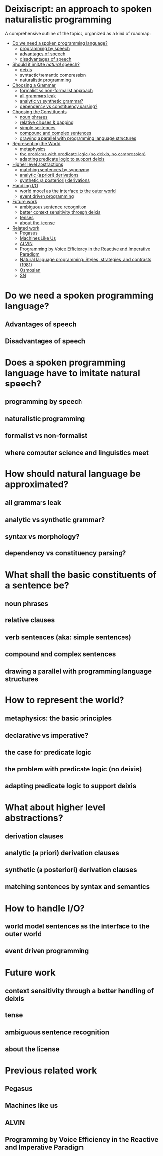 # Deixiscript: an approach to spoken naturalistic programming

A comprehensive outline of the topics, organized as a kind of roadmap:

- [Do we need a spoken programming language?](#do-we-need-a-spoken-programming-language)
  - [programming by speech](#programming-by-speech)
  - [advantages of speech](#advantages-of-speech)
  - [disadvantages of speech](#disadvantages-of-speech)
- [Should it imitate _natural_ speech?](#does-a-spoken-programming-language-have-to-imitate-natural-speech)
  - [deixis]()
  - [syntactic/semantic compression]()
  - [naturalistic programming](#naturalistic-programming)
- [Choosing a Grammar](#how-should-natural-language-be-approximated)
  - [formalist vs non-formalist approach](#formalist-vs-non-formalist)
  - [all grammars leak](#all-grammars-leak)
  - [analytic vs synthetic grammar?](#analytic-vs-synthetic-grammar)
  - [dependency vs constituency parsing?](#dependency-vs-constituency-parsing)
- [Choosing the Constituents](#what-shall-the-basic-constituents-of-a-sentence-be)
  - [noun phrases](#noun-phrases)
  - [relative clauses & gapping](#relative-clauses)
  - [simple sentences](#verb-sentences-aka-simple-sentences)
  - [compound and complex sentences](#compound-and-complex-sentences)
  - [drawing a parallel with programming language structures](#drawing-a-parallel-with-programming-language-structures)
- [Representing the World](#how-to-represent-the-world)
  - [metaphysics](#metaphysics-the-basic-principles)
  <!-- - [declarative vs imperative?](#declarative-vs-imperative) -->
  - [the problems with predicate logic (no deixis, no compression)](#the-problem-with-predicate-logic-no-deixis)
  - [adapting predicate logic to support deixis](#adapting-predicate-logic-to-support-deixis)
- [Higher level abstractions](#what-about-higher-level-abstractions)
  - [matching sentences by synonymy](#matching-sentences-by-syntax-and-semantics)
  - [analytic (a priori) derivations](#analytic-a-priori-derivation-clauses)
  - [synthetic (a posteriori) derivations](#synthetic-a-posteriori-derivation-clauses)
- [Handling I/O](#how-to-handle-io)
  - [world model as the interface to the outer world](#world-model-sentences-as-the-interface-to-the-outer-world)
  - [event driven programming](#event-driven-programming)
- [Future work](#future-work)
  - [ambiguous sentence recognition](#ambiguous-sentence-recognition)
  - [better context sensitivity through deixis](#context-sensitivity-through-a-better-handling-of-deixis)
  - [tenses](#tense)
  - [about the license](#about-the-license)
- [Related work](#previous-related-work)
  - [Pegasus](#pegasus)
  - [Machines Like Us](#machines-like-us)
  - [ALVIN](#alvin)
  - [Programming by Voice Efficiency in the Reactive and Imperative Paradigm](#programming-by-voice-efficiency-in-the-reactive-and-imperative-paradigm)
  - [Natural language programming: Styles, strategies, and contrasts (1981)]()
  - [Osmosian]()
  - [SN]()

# Do we need a spoken programming language?

## Advantages of speech

## Disadvantages of speech

# Does a spoken programming language have to imitate natural speech?

## programming by speech

## naturalistic programming

## formalist vs non-formalist

## where computer science and linguistics meet

# How should natural language be approximated?

## all grammars leak

## analytic vs synthetic grammar?

## syntax vs morphology?

## dependency vs constituency parsing?

# What shall the basic constituents of a sentence be?

## noun phrases

## relative clauses

## verb sentences (aka: simple sentences)

## compound and complex sentences

## drawing a parallel with programming language structures

# How to represent the world?

## metaphysics: the basic principles

## declarative vs imperative?

## the case for predicate logic

## the problem with predicate logic (no deixis)

## adapting predicate logic to support deixis

# What about higher level abstractions?

## derivation clauses

## analytic (a priori) derivation clauses

## synthetic (a posteriori) derivation clauses

## matching sentences by syntax and semantics

# How to handle I/O?

## world model sentences as the interface to the outer world

## event driven programming

# Future work

## context sensitivity through a better handling of deixis

## tense

## ambiguous sentence recognition

## about the license

# Previous related work

## Pegasus

## Machines like us

## ALVIN

## Programming by Voice Efficiency in the Reactive and Imperative Paradigm
